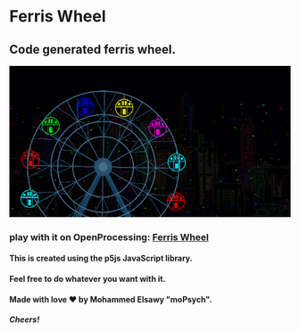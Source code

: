 # Ferris Wheel
## Code generated ferris wheel.

<img src="./assets/sample.png">

### play with it on OpenProcessing: <a href="https://www.openprocessing.org/sketch/1034456">Ferris Wheel</a>

#### This is created using the **p5js** JavaScript library.   
#### Feel free to do whatever you want with it.
#### Made with love ❤ by Mohammed Elsawy "moPsych".
#### *Cheers!*
